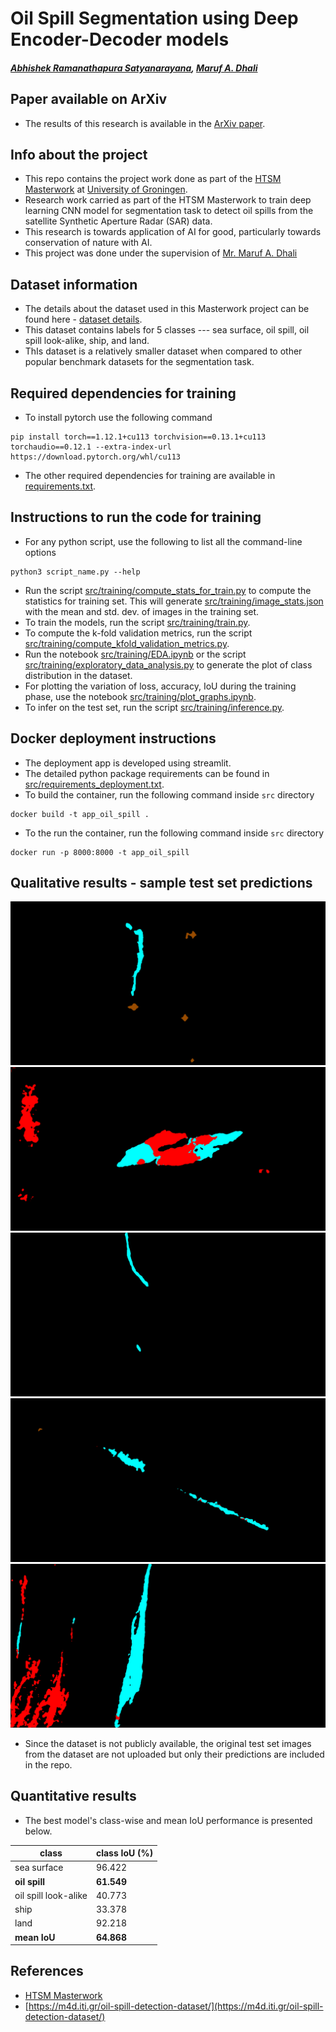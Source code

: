 # Oil Spill Segmentation using Deep Encoder-Decoder models
##### [Abhishek Ramanathapura Satyanarayana](https://orcid.org/0009-0003-1248-0988), [Maruf A. Dhali](https://orcid.org/0000-0002-7548-3858)


## Paper available on ArXiv
* The results of this research is available in the [ArXiv paper](https://arxiv.org/abs/2305.01386).

## Info about the project
* This repo contains the project work done as part of the [HTSM Masterwork](https://www.rug.nl/education/honours-college/htsm-masterprogramme/about-the-programme) at [University of Groningen](https://www.rug.nl/).
* Research work carried as part of the HTSM Masterwork to train deep learning CNN model for segmentation task to detect oil spills from the satellite
Synthetic Aperture Radar (SAR) data.
* This research is towards application of AI for good, particularly towards conservation of nature with AI.
* This project was done under the supervision of [Mr. Maruf A. Dhali](https://www.rug.nl/staff/m.a.dhali/)


## Dataset information
* The details about the dataset used in this Masterwork project can be found here - [dataset details](https://m4d.iti.gr/oil-spill-detection-dataset/).
* This dataset contains labels for 5 classes --- sea surface, oil spill, oil spill look-alike, ship, and land.
* ThIs dataset is a relatively smaller dataset when compared to other popular benchmark datasets for the segmentation task.

## Required dependencies for training
* To install pytorch use the following command
```
pip install torch==1.12.1+cu113 torchvision==0.13.1+cu113 torchaudio==0.12.1 --extra-index-url https://download.pytorch.org/whl/cu113
```
* The other required dependencies for training are available in [requirements.txt](requirements.txt).


## Instructions to run the code for training
* For any python script, use the following to list all the command-line options
```
python3 script_name.py --help
```
* Run the script [src/training/compute_stats_for_train.py](src/training/compute_stats_for_train.py) to
compute the statistics for training set. This will generate [src/training/image_stats.json](src/training/image_stats.json)
with the mean and std. dev. of images in the training set.
* To train the models, run the script [src/training/train.py](src/training/train.py).
* To compute the k-fold validation metrics, run the script [src/training/compute_kfold_validation_metrics.py](src/training/compute_kfold_validation_metrics.py).
* Run the notebook [src/training/EDA.ipynb](src/training/EDA.ipynb) or the script [src/training/exploratory_data_analysis.py](src/training/exploratory_data_analysis.py) to generate the plot of class distribution in the dataset.
* For plotting the variation of loss, accuracy, IoU during the training phase, use the notebook [src/training/plot_graphs.ipynb](src/training/plot_graphs.ipynb).
* To infer on the test set, run the script [src/training/inference.py](src/training/inference.py).

## Docker deployment instructions
* The deployment app is developed using streamlit.
* The detailed python package requirements can be found in [src/requirements_deployment.txt](src/requirements_deployment.txt).
* To build the container, run the following command inside `src` directory
```
docker build -t app_oil_spill .
```
* To the run the container, run the following command inside `src` directory
```
docker run -p 8000:8000 -t app_oil_spill
```


## Qualitative results - sample test set predictions
![Sample predicted mask 1](images/pred_mask_img_0001.png?raw=true)
![Sample predicted mask 2](images/pred_mask_img_0007.png?raw=true)
![Sample predicted mask 3](images/pred_mask_img_0035.png?raw=true)
![Sample predicted mask 4](images/pred_mask_img_0054.png?raw=true)
![Sample predicted mask 5](images/pred_mask_img_0105.png?raw=true)
* Since the dataset is not publicly available, the original test set images from the dataset are not uploaded but only their predictions are included in the repo.


## Quantitative results

* The best model's class-wise and mean IoU performance is presented below.

class  |  class IoU (%)  |
-------|-----------------|
sea surface  |  96.422  |
**oil spill**  |  **61.549**  |
oil spill look-alike  |  40.773  |
ship  |  33.378  |
land  |  92.218  |
**mean IoU**  |  **64.868**  |


## References
* [HTSM Masterwork](https://www.rug.nl/education/honours-college/htsm-masterprogramme/about-the-programme)
* [https://m4d.iti.gr/oil-spill-detection-dataset/](https://m4d.iti.gr/oil-spill-detection-dataset/)
